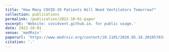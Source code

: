 ```yaml
---
title: "How Many COVID-19 Patients Will Need Ventilators Tomorrow?"
collection: publications
permalink: /publication/2022-10-01-paper
excerpt: 'Website: covidvent.github.io. for public usage.'
date: 2022-10-01
venue: 'medRxiv'
paperurl: 'https://www.medrxiv.org/content/10.1101/2020.05.18.20105783v2.full'
citation: '.'
---
```

